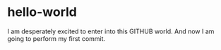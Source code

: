# hello-world
I am desperately excited to enter into this GITHUB world.
And now I am going to perform my first commit.
